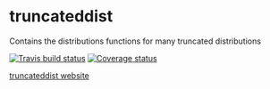 # truncateddist
Contains the distributions functions for many truncated distributions

[![Travis build status](https://travis-ci.org/bertcarnell/truncateddist.svg?branch=master)](https://travis-ci.org/bertcarnell/truncateddist)
[![Coverage status](https://codecov.io/gh/bertcarnell/truncateddist/branch/master/graph/badge.svg)](https://codecov.io/github/bertcarnell/truncateddist?branch=master)

[truncateddist website](https://bertcarnell.github.io/truncateddist/)
